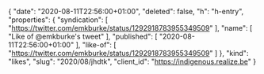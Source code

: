 {
  "date": "2020-08-11T22:56:00+01:00",
  "deleted": false,
  "h": "h-entry",
  "properties": {
    "syndication": [
      "https://twitter.com/emkburke/status/1292918783955349509"
    ],
    "name": [
      "Like of @emkburke's tweet"
    ],
    "published": [
      "2020-08-11T22:56:00+01:00"
    ],
    "like-of": [
      "https://twitter.com/emkburke/status/1292918783955349509"
    ]
  },
  "kind": "likes",
  "slug": "2020/08/jhdtk",
  "client_id": "https://indigenous.realize.be"
}
